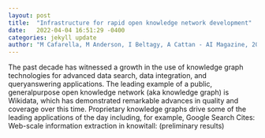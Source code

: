 ```yaml
---
layout: post
title:  "Infrastructure for rapid open knowledge network development"
date:   2022-04-04 16:51:29 -0400
categories: jekyll update
author: "M Cafarella, M Anderson, I Beltagy, A Cattan - AI Magazine, 2022"
---
```

The past decade has witnessed a growth in the use of knowledge graph technologies for advanced data search, data integration, and queryanswering applications. The leading example of a public, generalpurpose open knowledge network (aka knowledge graph) is Wikidata, which has demonstrated remarkable advances in quality and coverage over this time. Proprietary knowledge graphs drive some of the leading applications of the day including, for example, Google Search Cites: Web-scale information extraction in knowitall: (preliminary results)